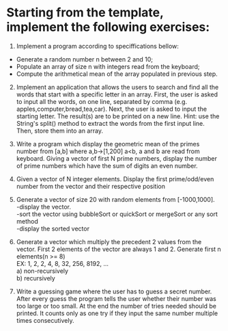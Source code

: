 # Starting from the template, implement the following exercises:

1) Implement a program according to speciffications bellow:
- Generate a random number n between 2 and 10;
- Populate an array of size n with integers read from the keyboard;
- Compute the arithmetical mean of the array populated in previous step. 

2) Implement an application that allows the users to search and find all the words that start with a specific letter in an array.
First, the user is asked to input all the words, on one line, separated by comma (e.g. apples,computer,bread,tea,car).
Next, the user is asked to input the starting letter.
The result(s) are to be printed on a new line.
Hint: use the String's split() method to extract the words from the first input line. Then, store them into an array.

3) Write a program which display the geometric mean of the primes number from [a,b] where a,b->[1,200] a<b, a and b are read from keyboard.
   Giving a vector of first N prime numbers, display the number of prime numbers which have the sum of digits an even number.

4) Given a vector of N integer elements. Display the first prime/odd/even number from the vector and their respective position

5) Generate a vector of size 20 with random elements from [-1000,1000].
	<br>-display the vector.
	<br>-sort the vector using bubbleSort or quickSort or mergeSort or any sort method
	<br>-display the sorted vector

6) Generate a vector which multiply the precedent 2 values from the vector. First 2 elements of the vector are always 1 and 2. Generate first n elements(n >= 8)
<br> EX: 1, 2, 2, 4, 8, 32, 256, 8192, ...
	<br>a) non-recursively 
	<br>b) recursively

7) Write a guessing game where the user has to guess a secret number. After every guess the program tells the user whether their number was too large or too small. At the end the number of tries needed should be printed. It counts only as one try if they input the same number multiple times consecutively. 
